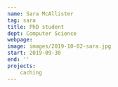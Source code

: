 ```yaml
---
name: Sara McAllister
tag: sara
title: PhD student
dept: Computer Science
webpage: 
image: images/2019-10-02-sara.jpg
start: 2019-09-30
end: ''
projects:
    caching
---
```


